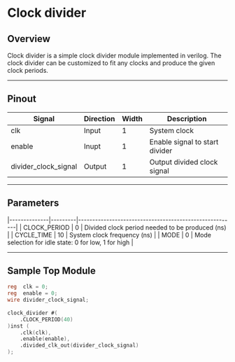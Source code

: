 # Clock divider

## Overview
Clock divider is a simple clock divider module implemented in verilog. The clock divider can be customized to fit any clocks and produce the given clock periods.

---

## Pinout

| Signal                | Direction | Width | Description                         |
|-----------------------|-----------|-------|-------------------------------------|
| clk                   | Input     | 1     | System clock                        |
| enable                | Inupt     | 1     | Enable signal to start divider      |
| divider_clock_signal  | Output    | 1     | Output divided clock signal         |

---

## Parameters
|--------------|---------|--------------------------------------------------------|
| CLOCK_PERIOD | 0       | Divided clock period needed to be produced (ns)        |
| CYCLE_TIME   | 10      | System clock frequency (ns)                            |
| MODE         | 0       | Mode selection for idle state: 0 for low, 1 for high   |

---

## Sample Top Module

```verilog
reg  clk = 0;
reg  enable = 0;
wire divider_clock_signal;
    
clock_divider #(
    .CLOCK_PERIOD(40)
)inst (
    .clk(clk),
    .enable(enable),
    .divided_clk_out(divider_clock_signal)
);
